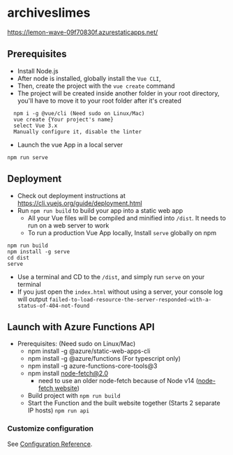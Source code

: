 # archiveslimes

https://lemon-wave-09f70830f.azurestaticapps.net/

## Prerequisites

- Install Node.js
- After node is installed, globally install the `Vue CLI`,
- Then, create the project with the `vue create` command
- The project will be created inside another folder in your root directory, you'll have to move it to your root folder after it's created

```
  npm i -g @vue/cli (Need sudo on Linux/Mac)
  vue create {Your project's name}
  select Vue 3.x
  Manually configure it, disable the linter
```

- Launch the vue App in a local server

```
npm run serve
```

## Deployment

- Check out deployment instructions at https://cli.vuejs.org/guide/deployment.html
- Run `npm run build` to build your app into a static web app
  - All your Vue files will be compiled and minified into `/dist`. It needs to run on a web server to work
  - To run a production Vue App locally, Install `serve` globally on npm

```
npm run build
npm install -g serve
cd dist
serve
```

- Use a terminal and CD to the `/dist`, and simply run `serve` on your terminal
- If you just open the `index.html` without using a server, your console log will output `failed-to-load-resource-the-server-responded-with-a-status-of-404-not-found`

## Launch with Azure Functions API 
- Prerequisites: (Need sudo on Linux/Mac)
  - npm install -g @azure/static-web-apps-cli
  - npm install -g @azure/functions (For typescript only)
  - npm install -g azure-functions-core-tools@3
  - npm install node-fetch@2.0
    - need to use an older node-fetch because of Node v14 ([node-fetch website](https://stackabuse.com/making-http-requests-in-node-js-with-node-fetch/))
  - Build project with `npm run build`
  - Start the Function and the built website together (Starts 2 separate IP hosts) `npm run api` 

### Customize configuration

See [Configuration Reference](https://cli.vuejs.org/config/).
